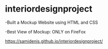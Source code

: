 # interiordesignproject


-Built a Mockup Website using HTML and CSS


-Best View of Mockup: ONLY on FireFox

https://samidenis.github.io/interiordesignproject/
